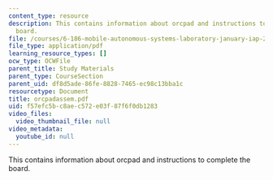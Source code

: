 ```yaml
---
content_type: resource
description: This contains information about orcpad and instructions to complete the
  board.
file: /courses/6-186-mobile-autonomous-systems-laboratory-january-iap-2005/f57efc5bc8aec572e03f87f6f0db1283_orcpadassem.pdf
file_type: application/pdf
learning_resource_types: []
ocw_type: OCWFile
parent_title: Study Materials
parent_type: CourseSection
parent_uid: df8d5ade-86fe-8828-7465-ec98c13bba1c
resourcetype: Document
title: orcpadassem.pdf
uid: f57efc5b-c8ae-c572-e03f-87f6f0db1283
video_files:
  video_thumbnail_file: null
video_metadata:
  youtube_id: null
---
```

This contains information about orcpad and instructions to complete the board.


